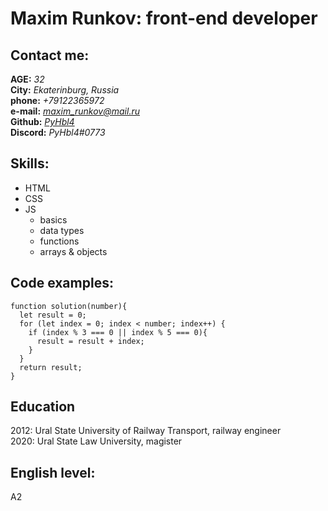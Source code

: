 # Maxim Runkov: front-end developer
## Contact me:
**AGE:** *32*  
**City:** *Ekaterinburg, Russia*  
**phone:** *+79122365972*  
**e-mail:** *maxim_runkov@mail.ru*  
**Github:** *[PyHbl4](https://github.com/PyHbl4)*  
**Discord:** *PyHbl4#0773*  
## Skills:
* HTML
* CSS
* JS
    * basics
    * data types
    * functions
    * arrays & objects
## Code examples:
```
function solution(number){
  let result = 0;
  for (let index = 0; index < number; index++) {
    if (index % 3 === 0 || index % 5 === 0){
      result = result + index;
    }
  }
  return result;
}
```
## Education
2012: Ural State University of Railway Transport, railway engineer  
2020: Ural State Law University, magister  
## English level:
A2